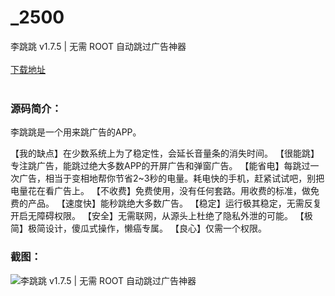 # _2500
李跳跳 v1.7.5 | 无需 ROOT 自动跳过广告神器
<br/></br>
[下载地址](https://www.uuid2.com/2500.html "下载地址")
<br/></br>
<h3>源码简介：</h3>
<p>李跳跳是一个用来跳广告的APP。<p>
<p>【我的缺点】在少数系统上为了稳定性，会延长音量条的消失时间。
【很能跳】专注跳广告，能跳过绝大多数APP的开屏广告和弹窗广告。
【能省电】每跳过一次广告，相当于变相地帮你节省2~3秒的电量。耗电快的手机，赶紧试试吧，别把电量花在看广告上。
【不收费】免费使用，没有任何套路。用收费的标准，做免费的产品。
【速度快】能秒跳绝大多数广告。
【稳定】运行极其稳定，无需反复开启无障碍权限。
【安全】无需联网，从源头上杜绝了隐私外泄的可能。
【极简】极简设计，傻瓜式操作，懒癌专属。
【良心】仅需一个权限。<p>
<h3>截图：</h3>
<img src="https://www.uuid2.com/wp-content/uploads/img/202110/7698725125.png" alt="李跳跳 v1.7.5 | 无需 ROOT 自动跳过广告神器">
